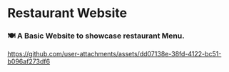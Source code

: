 # Restaurant Website
<h3>&#x1F37D; A Basic Website to showcase restaurant Menu.</h3>

https://github.com/user-attachments/assets/dd07138e-38fd-4122-bc51-b096af273df6



